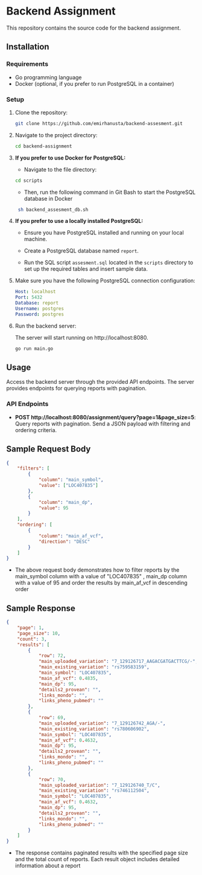 # Backend Assignment

This repository contains the source code for the backend assignment.

## Installation

### Requirements

- Go programming language
- Docker (optional, if you prefer to run PostgreSQL in a container)

### Setup

1. Clone the repository:

    ```bash
    git clone https://github.com/emirhanusta/backend-assesment.git
    ```

2. Navigate to the project directory:

    ```bash
    cd backend-assignment
    ```

3. **If you prefer to use Docker for PostgreSQL:**

    - Navigate to the file directory:
      
    ```bash
    cd scripts
    ```

    - Then, run the following command in Git Bash to start the PostgreSQL database in Docker
  
   ```bash
    sh backend_assesment_db.sh
    ```

5. **If you prefer to use a locally installed PostgreSQL:**

    - Ensure you have PostgreSQL installed and running on your local machine.
  
    - Create a PostgreSQL database named `report`.

    - Run the SQL script `assesment.sql` located in the `scripts` directory to set up the required tables and insert sample data.

6. Make sure you have the following PostgreSQL connection configuration:

    ```yaml
    Host: localhost
    Port: 5432
    Database: report
    Username: postgres
    Password: postgres
    ```

7. Run the backend server:

    The server will start running on http://localhost:8080.

    ```bash
    go run main.go
    ```

## Usage

Access the backend server through the provided API endpoints. The server provides endpoints for querying reports with pagination.

### API Endpoints

- **POST http://localhost:8080/assignment/query?page=1&page_size=5**: Query reports with pagination. Send a JSON payload with filtering and ordering criteria.

## Sample Request Body

```json
{
    "filters": [
        {
            "column": "main_symbol",
            "value": ["LOC407835"]
        },
        {
            "column": "main_dp",
            "value": 95
        }
    ],
    "ordering": [
        {
            "column": "main_af_vcf",
            "direction": "DESC"
        }
    ]
}
```
- The above request body demonstrates how to filter reports by the main_symbol column with a value of "LOC407835" , main_dp column with a value of 95  and order the results by main_af_vcf in descending order

## Sample Response
```json
{
    "page": 1,
    "page_size": 10,
    "count": 3,
    "results": [
        {
            "row": 72,
            "main_uploaded_variation": "7_129126717_AAGACGATGACTTCG/-",
            "main_existing_variation": "rs759583159",
            "main_symbol": "LOC407835",
            "main_af_vcf": 0.4835,
            "main_dp": 95,
            "details2_provean": "",
            "links_mondo": "",
            "links_pheno_pubmed": ""
        },
        {
            "row": 69,
            "main_uploaded_variation": "7_129126742_AGA/-",
            "main_existing_variation": "rs780606902",
            "main_symbol": "LOC407835",
            "main_af_vcf": 0.4632,
            "main_dp": 95,
            "details2_provean": "",
            "links_mondo": "",
            "links_pheno_pubmed": ""
        },
        {
            "row": 70,
            "main_uploaded_variation": "7_129126740_T/C",
            "main_existing_variation": "rs746112504",
            "main_symbol": "LOC407835",
            "main_af_vcf": 0.4632,
            "main_dp": 95,
            "details2_provean": "",
            "links_mondo": "",
            "links_pheno_pubmed": ""
        }
    ]
}
```
- The response contains paginated results with the specified page size and the total count of reports. Each result object includes detailed information about a report


